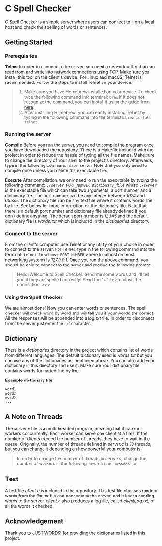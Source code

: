# C Spell Checker

C Spell Checker is a simple server where users can connect to it on a local host and check the spelling of words or sentences.


## Getting Started
### Prerequisites
**Telnet**
In order to connect to the server, you need a network utility that can read from and write into network connections using TCP. Make sure you install this tool on the client's device. For Linux and macOS, Telnet is recommended.
Follow the steps to install Telnet on your device.
>1.  Make sure you have Homebrew installed on your device. To check type the following command into terminal:
```brew```
If it does not recognize the command, you can install it using the guide from [here](brew.sh).
>2.  After installing Homebrew, you can easily installing Telnet by typing in the following command into the terminal:
```brew install telnet```
### Running the server
**Compile**
Before you run the server, you need to compile the program once you have downloaded the repository. There is a Makefile included with the project in order to reduce the hassle of typing all the file names. Make sure to change the directory of your shell to the project's directory. Afterwards, type in the following command:
```make server```
Note that you only need to compile once unless you delete the executable file.

**Execute**
After compilation, we only need to run the executable by typing the following command:
```./server PORT_NUMBER Dictionary_file```
where ```./server``` is the executable file which can take two arguments, a port number and a dictionary file. The port number can be any integer between *1024* and *65535*. The dictionary file can be any text file where it contains words line by line. See below for more information on the dictionary file.
Note that there is a default port number and dictionary file already defined if you don't define anything. The default port number is *12345* and the default dictionary file is *words.txt* which is included in the *dictionaries* directory.
### Connect to the server
From the client's computer, use Telnet or any utility of your choice in order to connect to the server.  For Telnet, type in the following command into the terminal:
```telnet localhost PORT_NUMBER```
where localhost on most networking systems is *127.0.0.1*. 
Once you run the above command, you should be able to connect to the server and receive the following prompt:
>Hello! Welcome to Spell Checker.
>Send me some words and I'll tell you if they are spelled correctly! 
>Send the "+" key to close the connection.
>\>>>
###  Using the Spell Checker
We are almost done!
Now you can enter words or sentences. The spell checker will check word by word and will tell you if your words are correct. All the responses will be appended into a *log.txt* file.
In order to disconnect from the server just enter the '+' character.

## Dictionary

There is a *dictionaries* directory in the project which contains list of words from different languages. The default dictionary used is *words.txt* but you can use any of the dictionaries as mentioned above. You can also add your dictionary in this directory and use it. Make sure your dictionary file contains words formatted line by line.

**Example dictionary file**
```
word1
word2
word3
...
```
## A Note on Threads
The *server.c* file is a multithreaded program, meaning that it can run workers concurrently. Each worker can serve one client at a time. If the number of clients exceed the number of threads, they have to wait in the queue. Originally, the number of threads defined in *server.c* is *10* threads, but you can change it depending on how powerful your computer is. 
> In order to change the number of threads in *server.c*, change the number of workers in the following line:
> ```#define WORKERS 10```

## Test
A test file  *client.c* is included in the repository. This test file chooses random words from the *list.txt* file and connects to the server, and it keeps sending words to the server. *client.c* also produces a log file, called *clientLog.txt*, of all the words it checked.

## Acknowledgement
Thank you to [JUST WORDS!](http://www.gwicks.net/dictionaries.htm) for providing the dictionaries listed in this project.